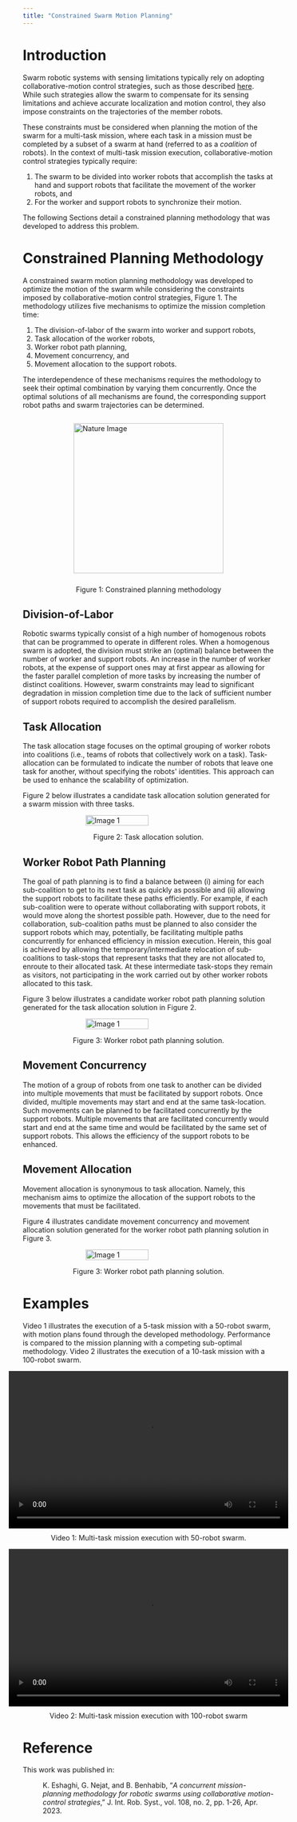 ```yaml
---
title: "Constrained Swarm Motion Planning"
---
```


# Introduction
Swarm robotic systems with sensing limitations typically rely on adopting collaborative-motion control strategies, such as those described <a href="/software_projects/collaborative_motion/">here</a>. While such strategies allow the swarm to compensate for its sensing limitations and achieve accurate localization and motion control, they also impose constraints on the trajectories of the member robots. 

These constraints must be considered when planning the motion of the swarm for a multi-task mission, where each task in a mission must be completed by a subset of a swarm at hand (referred to as a <i>coalition</i> of robots). In the context of multi-task mission execution, collaborative-motion control strategies typically require:
1. The swarm to be divided into worker robots that accomplish the tasks at hand and support robots that facilitate the movement of the worker robots, and 
2. For the worker and support robots to synchronize their motion. 

The following Sections detail a constrained planning methodology that was developed to address this problem.

# Constrained Planning Methodology
A constrained swarm motion planning methodology was developed to optimize the motion of the swarm while considering the constraints imposed by collaborative-motion control strategies, Figure 1. The methodology utilizes five mechanisms to optimize the mission completion time: 
1. The division-of-labor of the swarm into worker and support robots, 
2. Task allocation of the worker robots, 
3. Worker robot path planning, 
4. Movement concurrency, and 
5. Movement allocation to the support robots. 

The interdependence of these mechanisms requires the methodology to seek their optimal combination by varying them concurrently. Once the optimal solutions of all mechanisms are found, the corresponding support robot paths and swarm trajectories can be determined. 

<div style="display: flex; justify-content: center;">
	<figure>
	  <img src="/assets/files_constrained_planning/constrained_planning_method.jpg" alt="Nature Image" style="width: 300px; height: auto;">
	</figure>
</div>
<p style="margin-top: 10px; text-align: center;"> Figure 1: Constrained planning methodology </p>

## Division-of-Labor
Robotic swarms typically consist of a high number of homogenous robots that can be programmed to operate in different roles. When a homogenous swarm is adopted, the division must strike an (optimal) balance between the number of worker and support robots. An increase in the number of worker robots, at the expense of support ones may at first appear as allowing for the faster parallel completion of more tasks by increasing the number of distinct coalitions. However, swarm constraints may lead to significant degradation in mission completion time due to the lack of sufficient number of support robots required to accomplish the desired parallelism. 

## Task Allocation
The task allocation stage focuses on the optimal grouping of worker robots into coalitions (i.e., teams of robots that collectively work on a task). Task-allocation can be formulated to indicate the number of robots that leave one task for another, without specifying the robots' identities. This approach can be used to enhance the scalability of optimization.

Figure 2 below illustrates a candidate task allocation solution generated for a swarm mission with three tasks.

<div style="display: flex; flex-wrap: wrap; justify-content: space-around;">
<img src="/assets/files_constrained_planning/task_allocation.jpg" alt="Image 1" style="width: 50%; align: middle;" >
</div>
<p style="text-align: center;">Figure 2: Task allocation solution.</p>

## Worker Robot Path Planning
The goal of path planning is to find a balance between (i) aiming for each sub-coalition to get to its next task as quickly as possible and (ii) allowing the support robots to facilitate these paths efficiently. For example, if each sub-coalition were to operate without collaborating with support robots, it would move along the shortest possible path. However, due to the need for collaboration, sub-coalition paths must be planned to also consider the support robots which may, potentially, be facilitating multiple paths concurrently for enhanced efficiency in mission execution. 
Herein, this goal is achieved by allowing the temporary/intermediate relocation of sub-coalitions to task-stops that represent tasks that they are not allocated to, enroute to their allocated task. At these intermediate task-stops they remain as visitors, not participating in the work carried out by other worker robots allocated to this task. 

Figure 3 below illustrates a candidate worker robot path planning solution generated for the task allocation solution in Figure 2.

<div style="display: flex; flex-wrap: wrap; justify-content: space-around;">
<img src="/assets/files_constrained_planning/worker_paths.jpg" alt="Image 1" style="width: 50%; align: middle;" >
</div>
<p style="text-align: center;">Figure 3: Worker robot path planning solution.</p>

## Movement Concurrency
The motion of a group of robots from one task to another can be divided into multiple movements that must be facilitated by support robots. Once divided, multiple movements may start and end at the same task-location. Such movements can be planned to be facilitated concurrently by the support robots. Multiple movements that are facilitated concurrently would start and end at the same time and would be facilitated by the same set of support robots. This allows the efficiency of the support robots to be enhanced.

## Movement Allocation
Movement allocation is synonymous to task allocation. Namely, this mechanism aims to optimize the allocation of the support robots to the movements that must be facilitated. 

Figure 4 illustrates candidate movement concurrency and movement allocation solution generated for the worker robot path planning solution in Figure 3.

<div style="display: flex; flex-wrap: wrap; justify-content: space-around;">
<img src="/assets/files_constrained_planning/movement_conc_alloc.jpg" alt="Image 1" style="width: 50%; align: middle;" >
</div>
<p style="text-align: center;">Figure 3: Worker robot path planning solution.</p>

# Examples
Video 1 illustrates the execution of a 5-task mission with a 50-robot swarm, with motion plans found through the developed methodology. Performance is compared to the mission planning with a competing sub-optimal methodology.
Video 2 illustrates the execution of a 10-task mission with a 100-robot swarm.

<div style="display: flex; justify-content: center;">
	<video width="560" height="315" controls>
	  <source src="/assets/files_constrained_planning/simple_example_video.mp4" type="video/mp4">
	  Sorry! Your browser does not support the video tag.
	</video>
</div>
<p style="margin-top: 10px; text-align: center;">Video 1: Multi-task mission execution with 50-robot swarm.</p>

<div style="display: flex; justify-content: center;">
	<video width="560" height="315" controls>
	  <source src="/assets/files_constrained_planning/complex_example_video.mp4" type="video/mp4">
	  Sorry! Your browser does not support the video tag.
	</video>
</div>
<p style="margin-top: 10px; text-align: center;">Video 2: Multi-task mission execution with 100-robot swarm</p>

# Reference
This work was published in:
<p style="padding-left: 40px;"> 
	K. Eshaghi, G. Nejat, and B. Benhabib, “<i>A concurrent mission-planning methodology for robotic swarms using collaborative motion-control strategies</i>,” J. Int. Rob. Syst., vol. 108, no. 2, pp. 1-26, Apr. 2023.
</p>
